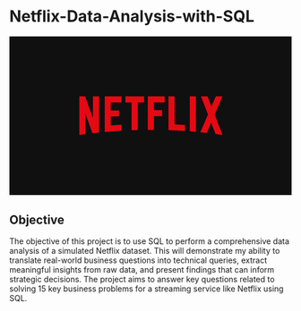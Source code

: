 # Netflix-Data-Analysis-with-SQL

![netflix.logo](https://github.com/senguptariya38-ux/Netflix-Data-Analysis-with-SQL/blob/main/netflix.logo.jpg)

## Objective 

The objective of this project is to use SQL to perform a comprehensive data analysis of a simulated Netflix dataset. This will demonstrate my ability to translate real-world business questions into technical queries, extract meaningful insights from raw data, and present findings that can inform strategic decisions. The project aims to answer key questions related to solving 15 key business problems for a streaming service like Netflix using SQL.

